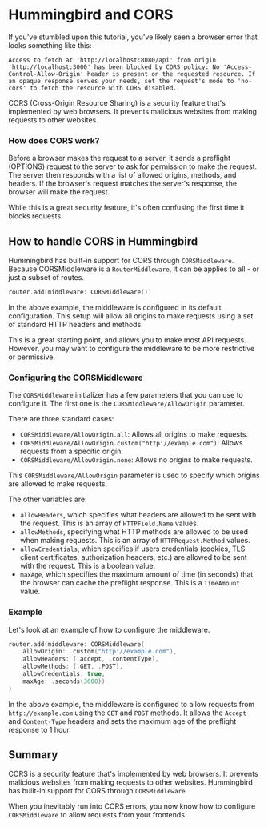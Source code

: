 # Hummingbird and CORS

If you've stumbled upon this tutorial, you've likely seen a browser error that looks something like this:

```
Access to fetch at 'http://localhost:8080/api' from origin 'http://localhost:3000' has been blocked by CORS policy: No 'Access-Control-Allow-Origin' header is present on the requested resource. If an opaque response serves your needs, set the request's mode to 'no-cors' to fetch the resource with CORS disabled.
```

CORS (Cross-Origin Resource Sharing) is a security feature that's implemented by web browsers. It prevents malicious websites from making requests to other websites.

### How does CORS work?

Before a browser makes the request to a server, it sends a preflight (OPTIONS) request to the server to ask for permission to make the request. The server then responds with a list of allowed origins, methods, and headers. If the browser's request matches the server's response, the browser will make the request.

While this is a great security feature, it's often confusing the first time it blocks requests.

## How to handle CORS in Hummingbird

Hummingbird has built-in support for CORS through ``CORSMiddleware``. <!-- TODO: Middleware tutorial -->
Because CORSMiddleware is a ``RouterMiddleware``, it can be applies to all - or just a subset of routes.

```swift
router.add(middleware: CORSMiddleware())
```

In the above example, the middleware is configured in its default configuration. This setup will allow all origins to make requests using a set of standard HTTP headers and methods.

This is a great starting point, and allows you to make most API requests. However, you may want to configure the middleware to be more restrictive or permissive.

### Configuring the CORSMiddleware

The ``CORSMiddleware`` initializer has a few parameters that you can use to configure it. The first one is the ``CORSMiddleware/AllowOrigin`` parameter.

There are three standard cases:

- ``CORSMiddleware/AllowOrigin.all``: Allows all origins to make requests.
- ``CORSMiddleware/AllowOrigin.custom("http://example.com")``: Allows requests from a specific origin.
- ``CORSMiddleware/AllowOrigin.none``: Allows no origins to make requests.

This ``CORSMiddleware/AllowOrigin`` parameter is used to specify which origins are allowed to make requests.

The other variables are:
- `allowHeaders`, which specifies what headers are allowed to be sent with the request. This is an array of ``HTTPField.Name`` values.
- `allowMethods`, specifying what HTTP methods are allowed to be used when making requests. This is an array of ``HTTPRequest.Method`` values.
- `allowCredentials`, which specifies if users credentials (cookies, TLS client certificates, authorization headers, etc.) are allowed to be sent with the request. This is a boolean value.
- `maxAge`, which specifies the maximum amount of time (in seconds) that the browser can cache the preflight response. This is a ``TimeAmount`` value.

### Example

Let's look at an example of how to configure the middleware.

```swift
router.add(middleware: CORSMiddleware(
    allowOrigin: .custom("http://example.com"),
    allowHeaders: [.accept, .contentType],
    allowMethods: [.GET, .POST],
    allowCredentials: true,
    maxAge: .seconds(3600))
)
```

In the above example, the middleware is configured to allow requests from `http://example.com` using the `GET` and `POST` methods. It allows the `Accept` and `Content-Type` headers and sets the maximum age of the preflight response to 1 hour.

## Summary

CORS is a security feature that's implemented by web browsers. It prevents malicious websites from making requests to other websites. Hummingbird has built-in support for CORS through ``CORSMiddleware``.

When you inevitably run into CORS errors, you now know how to configure ``CORSMiddleware`` to allow requests from your frontends.